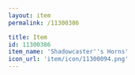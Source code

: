 ```yaml
---
layout: item
permalink: /11300386

title: Item
id: 11300386
item_name: 'Shadowcaster''s Horns'
icon_url: 'item/icon/11300094.png'
---
```

